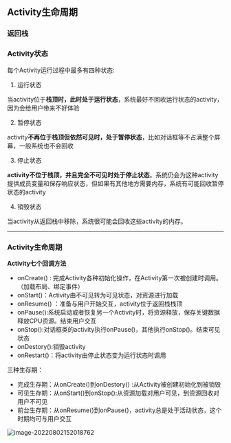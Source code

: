 ## Activity生命周期

### 返回栈

### Activity状态

每个Activity运行过程中最多有四种状态:

1. 运行状态

当activity位于**栈顶时，此时处于运行状态**，系统最好不回收运行状态的activity，因为会给用户带来不好体验

2. 暂停状态

activity**不再位于栈顶但依然可见时，处于暂停状态**，比如对话框等不占满整个屏幕，一般系统也不会回收

3. 停止状态

**activity不位于栈顶，并且完全不可见时处于停止状态**。系统仍会为这种activity 提供成员变量和保存响应状态，但如果有其他地方需要内存，系统有可能回收暂停状态的activity

4. 销毁状态

当activity从返回栈中移除，系统很可能会回收这些activity的内存。

---



### Activity生命周期

**Activity七个回调方法**

+ onCreate() : 完成Activity各种初始化操作，在Activity第一次被创建时调用。（加载布局、绑定事件）
+ onStart()：Activity由不可见转为可见状态，对资源进行加载
+ onResume() ：准备与用户开始交互，activity位于返回栈栈顶
+ onPause():系统启动或者恢复另一个Activity时，将资源释放，保存关键数据释放CPU资源。结束用户交互
+ onStop():对话框类的activity执行onPause()，其他执行onStop()。结束可见状态
+ onDestory():销毁activity
+ onRestart()：将activity由停止状态变为运行状态时调用

三种生存期：

+ 完成生存期：从onCreate()到onDestory() :从Activity被创建初始化到被销毁
+ 可见生存期：从onStart()到onStop():从资源加载对用户可见，到资源回收对用户不可见
+ 前台生存期：从onResume()到onPause()，activity总是处于活动状态，这个时期均可与用户交互

![image-20220802152018762](C:\Users\Tianyu.Fu\AppData\Roaming\Typora\typora-user-images\image-20220802152018762.png)



